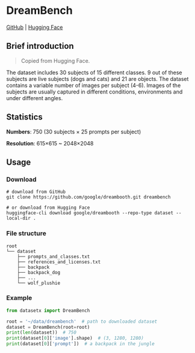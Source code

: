 # DreamBench

[GitHub](https://github.com/google/dreambooth) | [Hugging Face](https://huggingface.co/datasets/google/dreambooth)

## Brief introduction

> Copied from Hugging Face.

The dataset includes 30 subjects of 15 different classes. 9 out of these subjects are live subjects (dogs and cats) and 21 are objects. The dataset contains a variable number of images per subject (4-6). Images of the subjects are usually captured in different conditions, environments and under different angles.

## Statistics

**Numbers**: 750 (30 subjects × 25 prompts per subject)

**Resolution**: 615×615 ~ 2048×2048

## Usage

### Download

```shell
# download from GitHub
git clone https://github.com/google/dreambooth.git dreambench

# or download from Hugging Face
huggingface-cli download google/dreambooth --repo-type dataset --local-dir .
```

### File structure

```text
root
└── dataset
    ├── prompts_and_classes.txt
    ├── references_and_licenses.txt
    ├── backpack
    ├── backpack_dog
    ├── ...
    └── wolf_plushie
```

### Example

```python
from datasetx import DreamBench

root = '~/data/dreambench'  # path to downloaded dataset
dataset = DreamBench(root=root)
print(len(dataset))  # 750
print(dataset[0]['image'].shape)  # (3, 1280, 1280)
print(dataset[0]['prompt'])  # a backpack in the jungle
```
